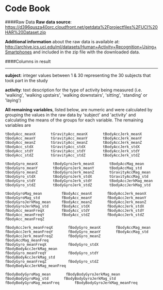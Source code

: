 Code Book
===========================


####Raw Data
**Raw data source**: https://d396qusza40orc.cloudfront.net/getdata%2Fprojectfiles%2FUCI%20HAR%20Dataset.zip

**Additional information** about the raw data is available at: http://archive.ics.uci.edu/ml/datasets/Human+Activity+Recognition+Using+Smartphones and included in the zip file with the downloaded data.

####Columns in result
___________________
**subject**: integer values between 1 & 30 representing the 30 subjects that took part in the study

**activity**: text description for the type of activity being measured (i.e. 'walking', 'walking upstairs', 'walking downstairs', 'sitting', 'standing' or 'laying')

**All remaining variables**, listed below, are numeric and were calculated by grouping the values in the raw data by 'subject' and 'activity' and calculating the means of the groups for each variable. The remaining variables are

```
tBodyAcc_meanX       tGravityAcc_meanX       tBodyAccJerk_meanX
tBodyAcc_meanY       tGravityAcc_meanY       tBodyAccJerk_meanY
tBodyAcc_meanZ       tGravityAcc_meanZ       tBodyAccJerk_meanZ
tBodyAcc_stdX        tGravityAcc_stdX        tBodyAccJerk_stdX
tBodyAcc_stdY        tGravityAcc_stdY        tBodyAccJerk_stdY
tBodyAcc_stdZ        tGravityAcc_stdZ        tBodyAccJerk_stdZ
```
```
tBodyGyro_meanX       tBodyGyroJerk_meanX       tBodyAccMag_mean
tBodyGyro_meanY       tBodyGyroJerk_meanY       tBodyAccMag_std
tBodyGyro_meanZ       tBodyGyroJerk_meanZ       tGravityAccMag_mean
tBodyGyro_stdX        tBodyGyroJerk_stdX        tGravityAccMag_std
tBodyGyro_stdY        tBodyGyroJerk_stdY        tBodyAccJerkMag_mean
tBodyGyro_stdZ        tBodyGyroJerk_stdZ        tBodyAccJerkMag_std
```
```
tBodyGyroMag_mean         fBodyAcc_meanX       fBodyAccJerk_meanX
tBodyGyroMag_std          fBodyAcc_meanY       fBodyAccJerk_meanY
tBodyGyroJerkMag_mean     fBodyAcc_meanZ       fBodyAccJerk_meanZ
tBodyGyroJerkMag_std      fBodyAcc_stdX        fBodyAccJerk_stdX
fBodyAcc_meanFreqX        fBodyAcc_stdY        fBodyAccJerk_stdY
fBodyAcc_meanFreqY        fBodyAcc_stdZ        fBodyAccJerk_stdZ
fBodyAcc_meanFreqZ
```
```
fBodyAccJerk_meanFreqX       fBodyGyro_meanX       fBodyAccMag_mean
fBodyAccJerk_meanFreqY       fBodyGyro_meanY       fBodyAccMag_std
fBodyAccJerk_meanFreqZ       fBodyGyro_meanZ       fBodyAccMag_meanFreq
fBodyGyro_meanFreqX          fBodyGyro_stdX        fBodyBodyAccJerkMag_mean
fBodyGyro_meanFreqY          fBodyGyro_stdY        fBodyBodyAccJerkMag_std
fBodyGyro_meanFreqZ          fBodyGyro_stdZ        fBodyBodyAccJerkMag_meanFreq
```
```
fBodyBodyGyroMag_mean       fBodyBodyGyroJerkMag_mean
fBodyBodyGyroMag_std       fBodyBodyGyroJerkMag_std
fBodyBodyGyroMag_meanFreq       fBodyBodyGyroJerkMag_meanFreq
```



